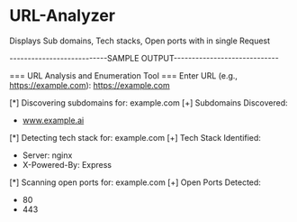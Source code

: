 # URL-Analyzer
Displays Sub domains, Tech stacks, Open ports with in single Request



---------------------------SAMPLE OUTPUT-----------------------------



=== URL Analysis and Enumeration Tool ===
Enter URL (e.g., https://example.com): https://example.com

[*] Discovering subdomains for: example.com
[+] Subdomains Discovered:
  - www.example.ai

[*] Detecting tech stack for: example.com
[+] Tech Stack Identified:
  - Server: nginx
  - X-Powered-By: Express

[*] Scanning open ports for: example.com
[+] Open Ports Detected:
  - 80
  - 443
